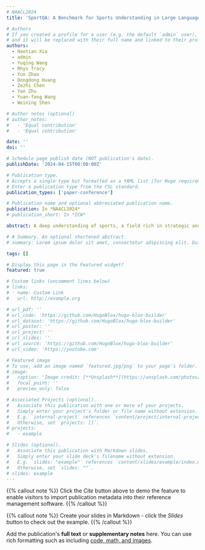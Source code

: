 ```yaml
---
# NAACL2024
title: 'SportQA: A Benchmark for Sports Understanding in Large Language Models'

# Authors
# If you created a profile for a user (e.g. the default `admin` user), write the username (folder name) here
# and it will be replaced with their full name and linked to their profile.
authors: 
  - Haotian Xia
  - admin
  - Yuqing Wang
  - Rhys Tracy
  - Yun Zhao
  - Dongdong Huang
  - Zezhi Chen
  - Yan Zhu
  - Yuan-fang Wang
  - Weining Shen

# Author notes (optional)
# author_notes:
#   - 'Equal contribution'
#   - 'Equal contribution'

date: ''
doi: ''

# Schedule page publish date (NOT publication's date).
publishDate: '2024-04-15T00:00:00Z'

# Publication type.
# Accepts a single type but formatted as a YAML list (for Hugo requirements).
# Enter a publication type from the CSL standard.
publication_types: ['paper-conference']

# Publication name and optional abbreviated publication name.
publication: In *NAACL2024*
# publication_short: In *ICW*

abstract: A deep understanding of sports, a field rich in strategic and dynamic content, is crucial for advancing Natural Language Processing (NLP). This holds particular significance in the context of evaluating and advancing Large Language Models (LLMs), given the existing gap in specialized benchmarks. To bridge this gap, we introduce SportQA, a novel benchmark specifically designed for evaluating LLMs in the context of sports understanding. SportQA encompasses over 70,000 multiple-choice questions across three distinct difficulty levels, each targeting different aspects of sports knowledge from basic historical facts to intricate, scenario-based reasoning tasks. We conducted a thorough evaluation of prevalent LLMs, mainly utilizing few-shot learning paradigms supplemented by chain-of-thought (CoT) prompting. Our results reveal that while LLMs exhibit competent performance in basic sports knowledge, they struggle with more complex, scenario-based sports reasoning, lagging behind human expertise. The introduction of SportQA marks a significant step forward in NLP, offering a tool for assessing and enhancing sports understanding in LLMs.

# # Summary. An optional shortened abstract.
# summary: Lorem ipsum dolor sit amet, consectetur adipiscing elit. Duis posuere tellus ac convallis placerat. Proin tincidunt magna sed ex sollicitudin condimentum.

tags: []

# Display this page in the Featured widget?
featured: true

# Custom links (uncomment lines below)
# links:
# - name: Custom Link
#   url: http://example.org

# url_pdf: ''
# url_code: 'https://github.com/HugoBlox/hugo-blox-builder'
# url_dataset: 'https://github.com/HugoBlox/hugo-blox-builder'
# url_poster: ''
# url_project: ''
# url_slides: ''
# url_source: 'https://github.com/HugoBlox/hugo-blox-builder'
# url_video: 'https://youtube.com'

# Featured image
# To use, add an image named `featured.jpg/png` to your page's folder.
# image:
#   caption: 'Image credit: [**Unsplash**](https://unsplash.com/photos/pLCdAaMFLTE)'
#   focal_point: ''
#   preview_only: false

# Associated Projects (optional).
#   Associate this publication with one or more of your projects.
#   Simply enter your project's folder or file name without extension.
#   E.g. `internal-project` references `content/project/internal-project/index.md`.
#   Otherwise, set `projects: []`.
# projects:
#   - example

# Slides (optional).
#   Associate this publication with Markdown slides.
#   Simply enter your slide deck's filename without extension.
#   E.g. `slides: "example"` references `content/slides/example/index.md`.
#   Otherwise, set `slides: ""`.
# slides: example
---
```


{{% callout note %}}
Click the _Cite_ button above to demo the feature to enable visitors to import publication metadata into their reference management software.
{{% /callout %}}

{{% callout note %}}
Create your slides in Markdown - click the _Slides_ button to check out the example.
{{% /callout %}}

Add the publication's **full text** or **supplementary notes** here. You can use rich formatting such as including [code, math, and images](https://docs.hugoblox.com/content/writing-markdown-latex/).
